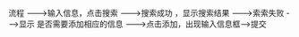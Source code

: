 流程
    --->输入信息，点击搜索
        --->搜索成功 ，显示搜索结果
        --->索索失败
            --->显示 是否需要添加相应的信息
                --->点击添加，出现输入信息框-->提交